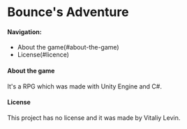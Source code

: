 # Bounce's Adventure

#### Navigation:

- About the game(#about-the-game)
- License(#licence)

#### About the game

It's a RPG which was made with Unity Engine and C#.
 
#### License

This project has no license and it was made by Vitaliy Levin.
